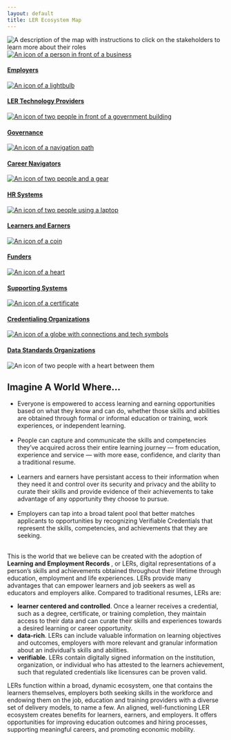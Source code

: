 ```yaml
---
layout: default
title: LER Ecosystem Map
---
```


<div class="container-lg">
	<div class="row">
		<div class="col">
			<div class="stakeholder-map">
				<img src="./images/stakeholders-center.svg" loading="lazy" alt="A description of the map with instructions to click on the stakeholders to learn more about their roles" class="map-center-image"/>
				<div class="stakeholder employers">
					<a href="stakeholder/employers"><img src="./images/employers.svg" loading="lazy" alt="An icon of a person in front of a business" class="stakeholder-icon"/>
					<h4 class="nav-heading small">Employers</h4>
					<img src="./images/ellipse.svg" loading="lazy" title="employers" alt="" class="icon-selected"/></a>
				</div>
				<div class="stakeholder solutions">
					<a href="stakeholder/ler-technology-providers"><img src="./images/technology-providers.svg" loading="lazy" alt="An icon of a lightbulb" class="stakeholder-icon"/>
					<h4 class="nav-heading small">LER Technology Providers</h4>
					<img src="./images/ellipse.svg" loading="lazy" title="ler-solutions-providers" alt="" class="icon-selected"/></a>
				</div>
				<div class="stakeholder governance">
					<a href="stakeholder/governance"><img src="./images/governance.svg" loading="lazy" alt="An icon of two people in front of a government building" class="stakeholder-icon"/>
					<h4 class="nav-heading small">Governance</h4>
					<img src="./images/ellipse.svg" loading="lazy" title="governance" alt="" class="icon-selected"/></a>
				</div>
				<div class="stakeholder navigators">
					<a href="stakeholder/career-navigators"><img src="./images/career-navigators.svg" loading="lazy" alt="An icon of a navigation path" class="stakeholder-icon"/>
					<h4 class="nav-heading small">Career Navigators</h4>
					<img src="./images/ellipse.svg" loading="lazy" title="career-navigators" alt="" class="icon-selected"/></a>
				</div>
				<div class="stakeholder hr">
					<a href="stakeholder/hr-systems"><img src="./images/hr-systems.svg" loading="lazy" alt="An icon of two people and a gear" class="stakeholder-icon"/>
					<h4 class="nav-heading small">HR Systems</h4>
					<img src="./images/ellipse.svg" loading="lazy" title="hr-systems" alt="" class="icon-selected"/></a>
				</div>
				<div class="stakeholder learners">
					<a href="stakeholder/learners-earners"><img src="./images/learners-earners.svg" loading="lazy" alt="An icon of two people using a laptop" class="stakeholder-icon"/>
					<h4 class="nav-heading small">Learners and Earners</h4>
					<img src="./images/ellipse.svg" loading="lazy" title="learners-earners" alt="" class="icon-selected"/></a>
				</div>
				<div class="stakeholder funders">
					<a href="stakeholder/funders"><img src="./images/funders.svg" loading="lazy" alt="An icon of a coin" class="stakeholder-icon"/>
					<h4 class="nav-heading small">Funders</h4>
					<img src="./images/ellipse.svg" loading="lazy" title="funders" alt="" class="icon-selected"/></a>
				</div>
				<div class="stakeholder supporting">
					<a href="stakeholder/supporting-systems"><img src="./images/supporting-systems.svg" loading="lazy" alt="An icon of a heart" class="stakeholder-icon"/>
					<h4  class="nav-heading small">Supporting Systems</h4>
					<img src="./images/ellipse.svg" loading="lazy" title="supporting-systems" alt="" class="icon-selected"/></a>
				</div>
				<div class="stakeholder credentialing">
					<a href="stakeholder/credentialing-organizations"><img src="./images/credentialing-organizations.svg" loading="lazy" alt="An icon of a certificate" class="stakeholder-icon"/>
					<h4 class="nav-heading small">Credentialing Organizations</h4>
					<img src="./images/ellipse.svg" loading="lazy" title="credentialing-organizations" alt="" class="icon-selected"/></a>
				</div>
				<div class="stakeholder standards">
					<a href="stakeholder/data-standards-organizations"><img src="./images/data-standards-bodies.svg" loading="lazy" alt="An icon of a globe with connections and tech symbols" class="stakeholder-icon"/>
					<h4 class="nav-heading small">Data Standards Organizations</h4>
					<img src="./images/ellipse.svg" loading="lazy" title="data-standards-bodies" alt="" class="icon-selected"/></a>
				</div>
			</div>
		</div>
	</div>
	<div class="row">
		<div class="col">
			<div class="div-block-12"></div>
		</div>
	</div>
	<div class="row">
		<div class="col-3">
			<img src="./images/LER_support.svg" loading="lazy" alt="An icon of two people with a heart between them" class="imagine-image"/>
		</div>
		<div class="col-9">
			<div class="body-text-small">
				<h2 class="sub-heading imagine">Imagine A World Where...</h2>
				<ul role="list">
					<li class="body-text-medium">Everyone is empowered to access learning and earning opportunities based on what they know and can do, whether those skills and abilities are obtained through formal or informal education or training, work experiences, or independent learning.<br/>‍</li>
					<li class="body-text-medium">People can capture and communicate the skills and competencies they’ve acquired across their entire learning journey — from education, experience and service — with more ease, confidence, and clarity than a traditional resume.<br/>‍</li>
					<li class="body-text-medium">Learners and earners have persistant access to their information when they need it and control over its security and privacy and the ability to curate their skills and provide evidence of their achievements to take advantage of any opportunity they choose to pursue.<br/>‍</li>
					<li class="body-text-medium">Employers can tap into a broad talent pool that better matches applicants to opportunities by recognizing Verifiable Credentials that represent the skills, competencies, and achievements that they are seeking.<br/>‍</li>
				</ul>
				<p>This is the world that we believe can be created with the adoption of <b>Learning and Employment Records </b>, or LERs, digital representations of a person’s skills and achievements obtained throughout their lifetime through education, employment and life experiences. LERs provide many advantages that can empower learners and job seekers as well as educators and employers alike. Compared to traditional resumes, LERs are:
				<ul role="list">
					<li class="body-text-medium"> <b>learner centered and controlled</b>. Once a learner receives a credential, such as a degree, certificate, or training completion, they maintain access to their data and can curate their skills and experiences towards a desired learning or career opportunity.</li>
					<li class="body-text-medium"><b> data-rich</b>. LERs can include valuable information on learning objectives and outcomes, employers with more relevant and granular information about an individual’s skills and abilities.</li>
					<li class="body-text-medium"> <b>verifiable</b>. LERs contain digitally signed information on the institution, organization, or individual who has attested to the learners achievement, such that regulated credentials like licensures can be proven valid.</li>
				</ul>
				</p>
				<p>LERs function within a broad, dynamic ecosystem, one that contains the learners themselves, employers both seeking skills in the workforce and endowing them on the job, education and training providers with a diverse set of delivery models, to name a few. An aligned, well-functioning LER ecosystem creates benefits for learners, earners, and employers. It offers opportunities for improving education outcomes and hiring processes, supporting meaningful careers, and promoting economic mobility.</p>
			</div>
		</div>
	</div>
</div>



